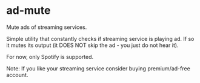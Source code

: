 # ad-mute
Mute ads of streaming services.

Simple utility that constantly checks if streaming service is playing ad. If so it mutes its output (it DOES NOT skip the ad - you just do not hear it).

For now, only Spotify is supported.


Note: If you like your streaming service consider buying premium/ad-free account.

